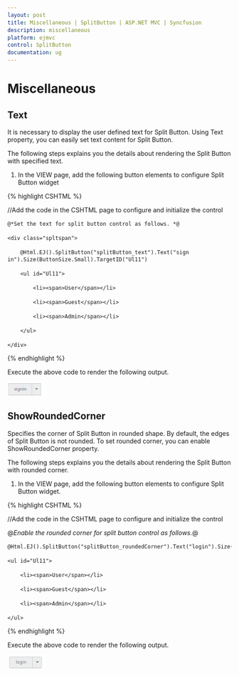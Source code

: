 ```yaml
---
layout: post
title: Miscellaneous | SplitButton | ASP.NET MVC | Syncfusion
description: miscellaneous
platform: ejmvc
control: SplitButton
documentation: ug
---
```


# Miscellaneous

## Text

It is necessary to display the user defined text for Split Button. Using Text property, you can easily set text content for Split Button.

The following steps explains you the details about rendering the Split Button with specified text.

1. In the VIEW page, add the following button elements to configure Split Button widget

{% highlight CSHTML %}

//Add the code in the CSHTML page to configure and initialize the control

    @*Set the text for split button control as follows. *@

    <div class="spltspan">

        @Html.EJ().SplitButton("splitButton_text").Text("sign in").Size(ButtonSize.Small).TargetID("Ul11")

        <ul id="Ul11">

            <li><span>User</span></li>

            <li><span>Guest</span></li>

            <li><span>Admin</span></li>

        </ul>

    </div>

{% endhighlight %}


Execute the above code to render the following output.

![](Miscellaneous_images/Miscellaneous_img1.png)



## ShowRoundedCorner

Specifies the corner of Split Button in rounded shape. By default, the edges of Split Button is not rounded. To set rounded corner, you can enable ShowRoundedCorner property.

The following steps explains you the details about rendering the Split Button with rounded corner.

1. In the VIEW page, add the following button elements to configure Split Button widget.

{% highlight CSHTML %}

//Add the code in the CSHTML page to configure and initialize the control



@*Enable the rounded corner for split button control as follows.*@

<div class="spltspan">

	@Html.EJ().SplitButton("splitButton_roundedCorner").Text("login").Size(ButtonSize.Small).ShowRoundedCorner(true).TargetID("Ul11")

	<ul id="Ul11">

		<li><span>User</span></li>

		<li><span>Guest</span></li>

		<li><span>Admin</span></li>

	</ul>

</div>

{% endhighlight %}



Execute the above code to render the following output.

![](Miscellaneous_images/Miscellaneous_img2.png)






